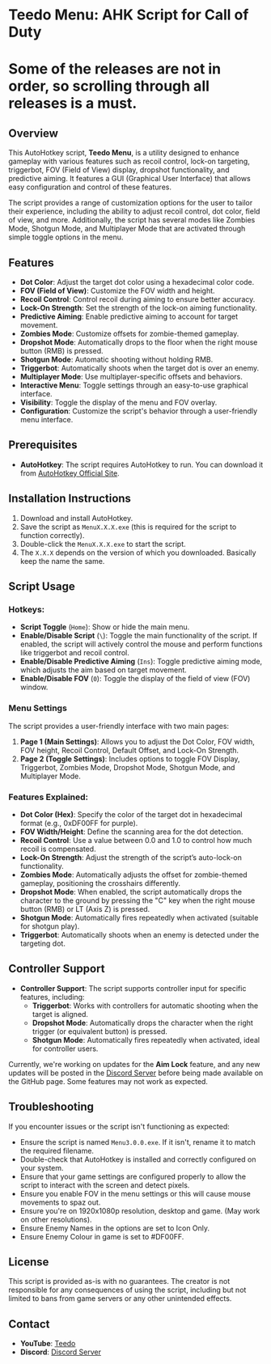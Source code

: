 # Teedo Menu: AHK Script for Call of Duty

# Some of the releases are not in order, so scrolling through all releases is a must.

## Overview
This AutoHotkey script, **Teedo Menu**, is a utility designed to enhance gameplay with various features such as recoil control, lock-on targeting, triggerbot, FOV (Field of View) display, dropshot functionality, and predictive aiming. It features a GUI (Graphical User Interface) that allows easy configuration and control of these features.

The script provides a range of customization options for the user to tailor their experience, including the ability to adjust recoil control, dot color, field of view, and more. Additionally, the script has several modes like Zombies Mode, Shotgun Mode, and Multiplayer Mode that are activated through simple toggle options in the menu.

## Features
- **Dot Color**: Adjust the target dot color using a hexadecimal color code.
- **FOV (Field of View)**: Customize the FOV width and height.
- **Recoil Control**: Control recoil during aiming to ensure better accuracy.
- **Lock-On Strength**: Set the strength of the lock-on aiming functionality.
- **Predictive Aiming**: Enable predictive aiming to account for target movement.
- **Zombies Mode**: Customize offsets for zombie-themed gameplay.
- **Dropshot Mode**: Automatically drops to the floor when the right mouse button (RMB) is pressed.
- **Shotgun Mode**: Automatic shooting without holding RMB.
- **Triggerbot**: Automatically shoots when the target dot is over an enemy.
- **Multiplayer Mode**: Use multiplayer-specific offsets and behaviors.
- **Interactive Menu**: Toggle settings through an easy-to-use graphical interface.
- **Visibility**: Toggle the display of the menu and FOV overlay.
- **Configuration**: Customize the script's behavior through a user-friendly menu interface.

## Prerequisites
- **AutoHotkey**: The script requires AutoHotkey to run. You can download it from [AutoHotkey Official Site](https://www.autohotkey.com/).

## Installation Instructions
1. Download and install AutoHotkey.
2. Save the script as `MenuX.X.X.exe` (this is required for the script to function correctly).
3. Double-click the `MenuX.X.X.exe` to start the script.
4. The `X.X.X` depends on the version of which you downloaded. Basically keep the name the same.

## Script Usage
### Hotkeys:
- **Script Toggle** (`Home`): Show or hide the main menu.
- **Enable/Disable Script** (`\`): Toggle the main functionality of the script. If enabled, the script will actively control the mouse and perform functions like triggerbot and recoil control.
- **Enable/Disable Predictive Aiming** (`Ins`): Toggle predictive aiming mode, which adjusts the aim based on target movement.
- **Enable/Disable FOV** (`0`): Toggle the display of the field of view (FOV) window.

### Menu Settings
The script provides a user-friendly interface with two main pages:

1. **Page 1 (Main Settings)**: Allows you to adjust the Dot Color, FOV width, FOV height, Recoil Control, Default Offset, and Lock-On Strength.
2. **Page 2 (Toggle Settings)**: Includes options to toggle FOV Display, Triggerbot, Zombies Mode, Dropshot Mode, Shotgun Mode, and Multiplayer Mode.

### Features Explained:
- **Dot Color (Hex)**: Specify the color of the target dot in hexadecimal format (e.g., 0xDF00FF for purple).
- **FOV Width/Height**: Define the scanning area for the dot detection.
- **Recoil Control**: Use a value between 0.0 and 1.0 to control how much recoil is compensated.
- **Lock-On Strength**: Adjust the strength of the script’s auto-lock-on functionality.
- **Zombies Mode**: Automatically adjusts the offset for zombie-themed gameplay, positioning the crosshairs differently.
- **Dropshot Mode**: When enabled, the script automatically drops the character to the ground by pressing the "C" key when the right mouse button (RMB) or LT (Axis Z) is pressed.
- **Shotgun Mode**: Automatically fires repeatedly when activated (suitable for shotgun play).
- **Triggerbot**: Automatically shoots when an enemy is detected under the targeting dot.

## Controller Support

- **Controller Support**: The script supports controller input for specific features, including:
  - **Triggerbot**: Works with controllers for automatic shooting when the target is aligned.
  - **Dropshot Mode**: Automatically drops the character when the right trigger (or equivalent button) is pressed.
  - **Shotgun Mode**: Automatically fires repeatedly when activated, ideal for controller users.

Currently, we're working on updates for the **Aim Lock** feature, and any new updates will be posted in the [Discord Server](https://dsc.gg/143x) before being made available on the GitHub page. Some features may not work as expected.


## Troubleshooting
If you encounter issues or the script isn't functioning as expected:

- Ensure the script is named `Menu3.0.0.exe`. If it isn't, rename it to match the required filename.
- Double-check that AutoHotkey is installed and correctly configured on your system.
- Ensure that your game settings are configured properly to allow the script to interact with the screen and detect pixels.
- Ensure you enable FOV in the menu settings or this will cause mouse movements to spaz out.
- Ensure you're on 1920x1080p resolution, desktop and game. (May work on other resolutions).
- Ensure Enemy Names in the options are set to Icon Only.
- Ensure Enemy Colour in game is set to #DF00FF.

## License
This script is provided as-is with no guarantees. The creator is not responsible for any consequences of using the script, including but not limited to bans from game servers or any other unintended effects.

## Contact
- **YouTube**: [Teedo](https://youtube.com/qwoah)
- **Discord**: [Discord Server](https://dsc.gg/143x)

